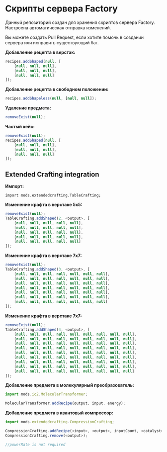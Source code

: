 # Скрипты сервера Factory

Данный репозиторий создан для хранения скриптов сервера Factory. Настроена автоматическая отправка изменений.

Вы можете создать Pull Request, если хотите помочь в создании сервера или исправить существующий баг.


**Добавление рецепта в верстак:**
```js
recipes.addShaped(null, [
    [null, null, null],
    [null, null, null],
    [null, null, null]
]);
```

**Добавление рецепта в свободном положении:**
```js
recipes.addShapeless(null, [null, null]);
```

**Удаление предмета:**
```js
removeExist(null);
```

**Частый кейс:**
```js
removeExist(null);
recipes.addShaped(null, [
    [null, null, null],
    [null, null, null],
    [null, null, null]
]);
```

## Extended Crafting integration

**Импорт:**
```zenscript
import mods.extendedcrafting.TableCrafting;
```

**Изменение крафта в верстаке 5х5:**
```ts
removeExist(null);
TableCrafting.addShaped(2, <output>, [
    [null, null, null, null, null], 
    [null, null, null, null, null], 
    [null, null, null, null, null], 
    [null, null, null, null, null], 
    [null, null, null, null, null]
]);
```

**Изменение крафта в верстаке 7х7:**
```ts
removeExist(null);
TableCrafting.addShaped(3, <output>, [
    [null, null, null, null, null, null, null], 
    [null, null, null, null, null, null, null], 
    [null, null, null, null, null, null, null], 
    [null, null, null, null, null, null, null], 
    [null, null, null, null, null, null, null], 
    [null, null, null, null, null, null, null], 
    [null, null, null, null, null, null, null]
]);
```

**Изменение крафта в верстаке 7х7:**
```ts
removeExist(null);
TableCrafting.addShaped(4, <output>, [
    [null, null, null, null, null, null, null, null, null],
    [null, null, null, null, null, null, null, null, null],
    [null, null, null, null, null, null, null, null, null],
    [null, null, null, null, null, null, null, null, null],
    [null, null, null, null, null, null, null, null, null],
    [null, null, null, null, null, null, null, null, null],
    [null, null, null, null, null, null, null, null, null],
    [null, null, null, null, null, null, null, null, null],
    [null, null, null, null, null, null, null, null, null]
]);
```

**Добавление предмета в молекулярный преобразователь:**
```ts
import mods.ic2.MolecularTransformer;

MolecularTransformer.addRecipe(output, input, energy);
```

**Добавление предмета в квантовый компрессор:**
```ts
import mods.extendedcrafting.CompressionCrafting;

CompressionCrafting.addRecipe(<input>, <output>, inputCount, <catalyst>, powerCost, powerRate);
CompressionCrafting.remove(<output>);

//powerRate is not required
```
